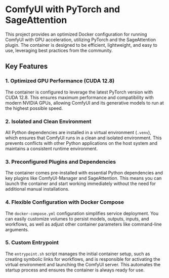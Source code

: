 # ComfyUI with PyTorch and SageAttention

This project provides an optimized Docker configuration for running ComfyUI with GPU acceleration, utilizing PyTorch and the SageAttention plugin. The container is designed to be efficient, lightweight, and easy to use, leveraging best practices from the community.

## Key Features

### 1. Optimized GPU Performance (CUDA 12.8)
The container is configured to leverage the latest PyTorch version with CUDA 12.8. This ensures maximum performance and compatibility with modern NVIDIA GPUs, allowing ComfyUI and its generative models to run at the highest possible speed.

### 2. Isolated and Clean Environment
All Python dependencies are installed in a virtual environment (`.venv`), which ensures that ComfyUI runs in a clean and isolated environment. This prevents conflicts with other Python applications on the host system and maintains a consistent runtime environment.

### 3. Preconfigured Plugins and Dependencies
The container comes pre-installed with essential Python dependencies and key plugins like ComfyUI-Manager and SageAttention. This means you can launch the container and start working immediately without the need for additional manual installations.

### 4. Flexible Configuration with Docker Compose
The `docker-compose.yml` configuration simplifies service deployment. You can easily customize volumes to persist models, outputs, inputs, and workflows, as well as adjust other container parameters like command-line arguments.

### 5. Custom Entrypoint
The `entrypoint.sh` script manages the initial container setup, such as creating symbolic links for workflows, and is responsible for activating the virtual environment and launching the ComfyUI server. This automates the startup process and ensures the container is always ready for use.
